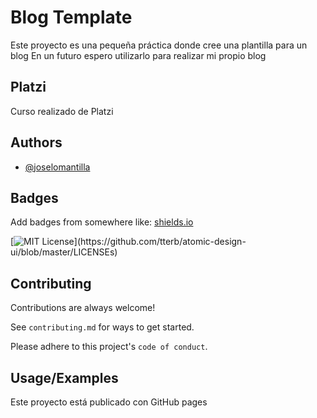 
# Blog Template

Este proyecto es una pequeña práctica donde cree una plantilla para un blog
En un futuro espero utilizarlo para realizar mi propio blog

## Platzi   

Curso realizado de Platzi

## Authors

- [@joselomantilla](https://github.com/jmanti1804)


## Badges

Add badges from somewhere like: [shields.io](https://shields.io/)

[![MIT License](https://img.shields.io/apm/l/atomic-design-ui.svg?)](https://github.com/tterb/atomic-design-ui/blob/master/LICENSEs)


## Contributing

Contributions are always welcome!

See `contributing.md` for ways to get started.

Please adhere to this project's `code of conduct`.


## Usage/Examples

Este proyecto está publicado con GitHub pages

